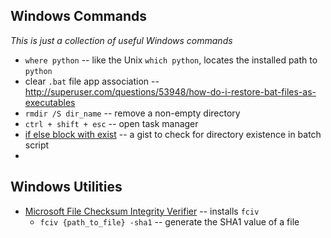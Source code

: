 Windows Commands
----------------

_This is just a collection of useful Windows commands_

* `where python` -- like the Unix `which python`, locates the installed path to `python`
* clear `.bat` file app association -- http://superuser.com/questions/53948/how-do-i-restore-bat-files-as-executables
* `rmdir /S dir_name` -- remove a non-empty directory
* `ctrl + shift + esc` -- open task manager
* [if else block with exist](https://gist.github.com/dnorton/eeed81c93dda9a82163a) -- a gist to check for directory existence in batch script
* 

## Windows Utilities

- [Microsoft File Checksum Integrity Verifier](http://www.microsoft.com/en-us/download/details.aspx?id=11533) -- installs `fciv`
  * `fciv {path_to_file} -sha1` -- generate the SHA1 value of a file   
